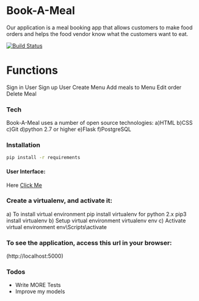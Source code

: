 # Book-A-Meal

Our application is a meal booking app that allows customers to make food orders and helps the food vendor know what the customers want to eat.

[![Build Status](https://travis-ci.org/mutebironald4/Book-A-Meal.svg?branch=master)](https://travis-ci.org/mutebironald4/Book-A-Meal)


# Functions
Sign in User
Sign up User
Create Menu
Add meals to Menu
Edit order
Delete Meal

### Tech

Book-A-Meal uses a number of open source technologies:
a)HTML
b)CSS
c)Git
d)python 2.7 or higher
e)Flask
f)PostgreSQL

### Installation

```sh
pip install -r requirements
```


####  User Interface:

Here  [Click Me](https://mutebironald4.github.io/index.html)

### Create a virtualenv, and activate it:
a) To install virtual environment pip install virtualenv for python 2.x pip3 install virtualenv
b) Setup virtual environment virtualenv env
c) Activate virtual environment env\Scripts\activate

### To see the application, access this url in your browser:
(http://localhost:5000)


### Todos

 - Write MORE Tests
 - Improve my models


